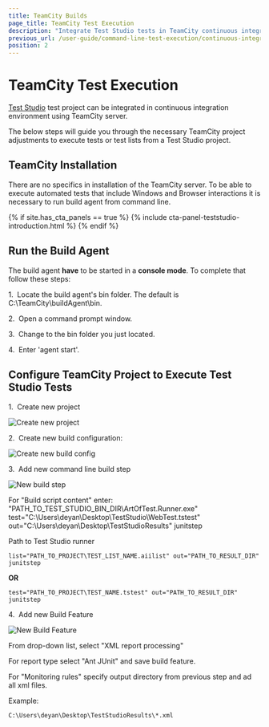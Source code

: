 ```yaml
---
title: TeamCity Builds
page_title: TeamCity Test Execution
description: "Integrate Test Studio tests in TeamCity continuous integration. Execute Test Studio tests with TeamCity."
previous_url: /user-guide/command-line-test-execution/continuous-integration/teamcity.aspx, /user-guide/command-line-test-execution/continuous-integration/teamcity
position: 2
---
```

# TeamCity Test Execution

<a href="http://www.telerik.com/teststudio" target="_blank">Test Studio</a> test project can be integrated in continuous integration environment using TeamCity server.

The below steps will guide you through the necessary TeamCity project adjustments to execute tests or test lists from a Test Studio project.

## TeamCity Installation

There are no specifics in installation of the TeamCity server. To be able to execute automated tests that include Windows and Browser interactions it is necessary to run build agent from command line.

{% if site.has_cta_panels == true %}
{% include cta-panel-teststudio-introduction.html %}
{% endif %}

## Run the Build Agent

The build agent **have** to be started in a **console mode**. To complete that follow these steps:

1.&nbsp; Locate the build agent's bin folder. The default is C:\TeamCity\buildAgent\bin.

2.&nbsp; Open a command prompt window.

3.&nbsp; Change to the bin folder you just located.

4.&nbsp; Enter 'agent start'.

## Configure TeamCity Project to Execute Test Studio Tests

1.&nbsp; Create new project

![Create new project][1]

2.&nbsp; Create new build configuration:

![Create new build config][2]

3.&nbsp; Add new command line build step

![New build step][3]

For "Build script content" enter:
"PATH_TO_TEST_STUDIO_BIN_DIR\ArtOfTest.Runner.exe" test="C:\Users\deyan\Desktop\TestStudio\WebTest.tstest" out="C:\Users\deyan\Desktop\TestStudioResults" junitstep

Path to Test Studio runner

```
list="PATH_TO_PROJECT\TEST_LIST_NAME.aiilist" out="PATH_TO_RESULT_DIR"  junitstep
```

**OR**

```
test="PATH_TO_PROJECT\TEST_NAME.tstest" out="PATH_TO_RESULT_DIR" junitstep
```

4.&nbsp; Add new Build Feature

![New Build Feature][4]

From drop-down list, select "XML report processing"

For report type select "Ant JUnit" and save build feature.

For "Monitoring rules" specify output directory from previous step and ad all xml files.

Example:
```
C:\Users\deyan\Desktop\TestStudioResults\*.xml
```

[1]: /img/advanced-topics/build-server/team-city-builds/New_project.png
[2]: /img/advanced-topics/build-server/team-city-builds/New_Build_config.png
[3]: /img/advanced-topics/build-server/team-city-builds/New_build_step.png
[4]: /img/advanced-topics/build-server/team-city-builds/New_Build_Feature.png
